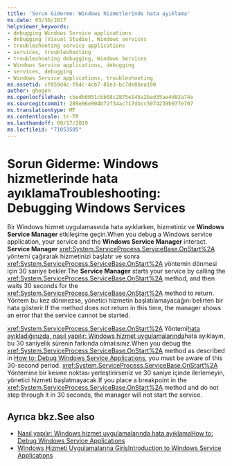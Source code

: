 ```yaml
---
title: 'Sorun Giderme: Windows hizmetlerinde hata ayıklama'
ms.date: 03/30/2017
helpviewer_keywords:
- debugging Windows Service applications
- debugging [Visual Studio], Windows services
- troubleshooting service applications
- services, troubleshooting
- troubleshooting debugging, Windows Services
- Windows Service applications, debugging
- services, debugging
- Windows Service applications, troubleshooting
ms.assetid: cf859d4c-f04c-4cb7-81e3-bc7de8bea190
author: ghogen
ms.openlocfilehash: cbedb0051cbb08c2875e145a2bad35ae4d02a74e
ms.sourcegitcommit: 289e06e904b72f34ac717dbcc5074239b977e707
ms.translationtype: MT
ms.contentlocale: tr-TR
ms.lasthandoff: 09/17/2019
ms.locfileid: "71053505"
---
```

# <a name="troubleshooting-debugging-windows-services"></a><span data-ttu-id="ded52-102">Sorun Giderme: Windows hizmetlerinde hata ayıklama</span><span class="sxs-lookup"><span data-stu-id="ded52-102">Troubleshooting: Debugging Windows Services</span></span>
<span data-ttu-id="ded52-103">Bir Windows hizmet uygulamasında hata ayıklarken, hizmetiniz ve **Windows Service Manager** etkileşime geçin.</span><span class="sxs-lookup"><span data-stu-id="ded52-103">When you debug a Windows service application, your service and the **Windows Service Manager** interact.</span></span> <span data-ttu-id="ded52-104">**Service Manager** <xref:System.ServiceProcess.ServiceBase.OnStart%2A> yöntemi çağırarak hizmetinizi başlatır ve sonra <xref:System.ServiceProcess.ServiceBase.OnStart%2A> yöntemin dönmesi için 30 saniye bekler.</span><span class="sxs-lookup"><span data-stu-id="ded52-104">The **Service Manager** starts your service by calling the <xref:System.ServiceProcess.ServiceBase.OnStart%2A> method, and then waits 30 seconds for the <xref:System.ServiceProcess.ServiceBase.OnStart%2A> method to return.</span></span> <span data-ttu-id="ded52-105">Yöntem bu kez dönmezse, yönetici hizmetin başlatılamayacağını belirten bir hata gösterir.</span><span class="sxs-lookup"><span data-stu-id="ded52-105">If the method does not return in this time, the manager shows an error that the service cannot be started.</span></span>  
  
 <span data-ttu-id="ded52-106"><xref:System.ServiceProcess.ServiceBase.OnStart%2A> Yöntemi[hata ayıkladığınızda, nasıl yapılır: Windows hizmet uygulamalarında](how-to-debug-windows-service-applications.md)hata ayıklayın, bu 30 saniyelik sürenin farkında olmalısınız.</span><span class="sxs-lookup"><span data-stu-id="ded52-106">When you debug the <xref:System.ServiceProcess.ServiceBase.OnStart%2A> method as described in [How to: Debug Windows Service Applications](how-to-debug-windows-service-applications.md), you must be aware of this 30-second period.</span></span> <span data-ttu-id="ded52-107"><xref:System.ServiceProcess.ServiceBase.OnStart%2A> Yöntemine bir kesme noktası yerleştirirseniz ve 30 saniye içinde ilerlemeyin, yönetici hizmeti başlatmayacak.</span><span class="sxs-lookup"><span data-stu-id="ded52-107">If you place a breakpoint in the <xref:System.ServiceProcess.ServiceBase.OnStart%2A> method and do not step through it in 30 seconds, the manager will not start the service.</span></span>  
  
## <a name="see-also"></a><span data-ttu-id="ded52-108">Ayrıca bkz.</span><span class="sxs-lookup"><span data-stu-id="ded52-108">See also</span></span>

- [<span data-ttu-id="ded52-109">Nasıl yapılır: Windows hizmet uygulamalarında hata ayıklama</span><span class="sxs-lookup"><span data-stu-id="ded52-109">How to: Debug Windows Service Applications</span></span>](how-to-debug-windows-service-applications.md)
- [<span data-ttu-id="ded52-110">Windows Hizmeti Uygulamalarına Giriş</span><span class="sxs-lookup"><span data-stu-id="ded52-110">Introduction to Windows Service Applications</span></span>](introduction-to-windows-service-applications.md)
